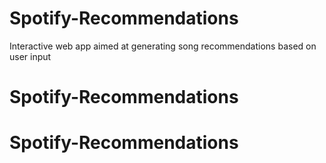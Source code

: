# Spotify-Recommendations
Interactive web app aimed at generating song recommendations based on user input
# Spotify-Recommendations
# Spotify-Recommendations
